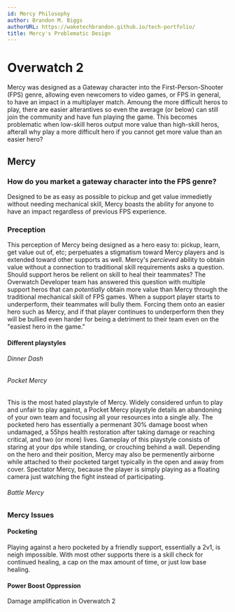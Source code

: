 ```yaml
---
id: Mercy Philosophy
author: Brandon M. Biggs
authorURL: https://waketechbrandon.github.io/tech-portfolio/
title: Mercy's Problematic Design
---
```


# Overwatch 2

Mercy was designed as a Gateway character into the First-Person-Shooter (FPS) genre, allowing even newcomers to video games, or FPS in general, to have an impact in a multiplayer match.
Amoung the more difficult heros to play, there are easier alterantives so even the average (or below) can still join the community and have fun playing the game.
This becomes problematic when low-skill heros output more value than high-skill heros, afterall why play a more difficult hero if you cannot get more value than an easier hero?

<!--truncate-->

## Mercy

### How do you market a gateway character into the FPS genre? 
Designed to be as easy as possible to pickup and get value immedietly without needing mechanical skill, Mercy boasts the ability for anyone to have an impact regardless of previous FPS experience.

### Preception
This perception of Mercy being designed as a hero easy to: pickup, learn, get value out of, etc; perpetuates a stigmatism toward Mercy players and is extended toward other supports as well.
Mercy's *percieved* ability to obtain value without a connection to traditional skill requirements asks a question.
Should support heros be relient on skill to heal their teammates?
The Overwatch Developer team has answered this question with multiple support heros that can *potentially* obtain more value than Mercy through the traditional mechanical skill of FPS games.
When a support player starts to underperform, their teammates will bully them. 
Forcing them onto an easier hero such as Mercy, and if that player continues to underperform then they will be bullied even harder for being a detriment to their team even on the "easiest hero in the game."


#### Different playstyles

###### Dinner Dash

###### Pocket Mercy
This is the most hated playstyle of Mercy. Widely considered unfun to play and unfair to play against, a Pocket Mercy playstyle details an abandoning of your own team and focusing all your resources into a single ally.
The pocketed hero has essentially a permenant 30% damage boost when undamaged, a 55hps health restoration after taking damage or reaching critical, and two (or more) lives. 
Gameplay of this playstyle consists of staring at your dps while standing, or crouching behind a wall. 
Depending on the hero and their position, Mercy may also be permenently airborne while attached to their pocketed target typically in the open and away from cover.
Spectator Mercy, because the player is simply playing as a floating camera just watching the fight instead of participating.

###### Battle Mercy

### Mercy Issues

#### Pocketing
Playing against a hero pocketed by a friendly support, essentially a 2v1, is neigh impossible. With most other supports there is a skill check for continued healing, a cap on the max amount of time, or just low base healing.

#### Power Boost Oppression

Damage amplification in Overwatch 2
